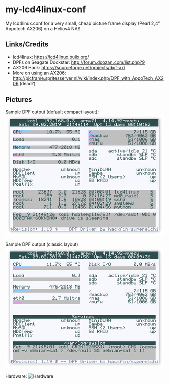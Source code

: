 my-lcd4linux-conf
=================
My lcd4linux.conf for a very small, cheap picture frame display (Pearl 2,4" Appotech AX206) on a Helios4 NAS.

Links/Credits
-------------
- lcd4linux: https://lcd4linux.bulix.org/
- DPFs on Seagate Dockstar: http://forum.doozan.com/list.php?9
- AX206 Hack: https://sourceforge.net/projects/dpf-ax/
- More on using an AX206: http://picframe.spritesserver.nl/wiki/index.php/DPF_with_AppoTech_AX206 (dead?)


Pictures
--------
Sample DPF output (default compact layout):
![Sample DPF output](https://github.com/hkramski/my-lcd4linux-conf/blob/master/demo-dpf-lcd4l-helios4-compact-layout.png "Sample DPF output (default compact layout)")

Sample DPF output (classic layout)
![Sample DPF output](https://github.com/hkramski/my-lcd4linux-conf/blob/master/demo-dpf-lcd4l-helios4-classic-layout.png "Sample DPF output (classic layout)")

Hardware:
![Hardware](https://github.com/hkramski/my-lcd4linux-conf/blob/master/demo-dpf-helios4.jpg "Hardware")

